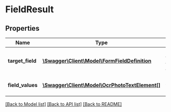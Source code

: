 # FieldResult

## Properties
Name | Type | Description | Notes
------------ | ------------- | ------------- | -------------
**target_field** | [**\Swagger\Client\Model\FormFieldDefinition**](FormFieldDefinition.md) | Target field to extract from the form | [optional] 
**field_values** | [**\Swagger\Client\Model\OcrPhotoTextElement[]**](OcrPhotoTextElement.md) | Result field value(s) extracted | [optional] 

[[Back to Model list]](../README.md#documentation-for-models) [[Back to API list]](../README.md#documentation-for-api-endpoints) [[Back to README]](../README.md)



